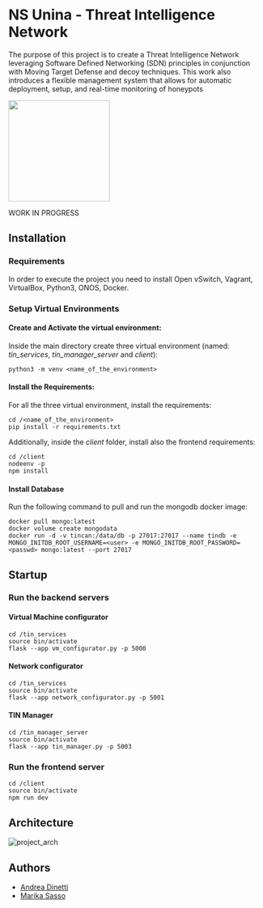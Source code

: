 # NS Unina - Threat Intelligence Network

The purpose of this project is to create a Threat Intelligence Network leveraging Software Defined Networking (SDN) principles in conjunction with Moving Target Defense and decoy techniques.
This work also introduces a flexible management system that allows for automatic deployment, setup, and real-time monitoring of honeypots


<img src="https://github.com/user-attachments/assets/997cf887-b93a-4ece-bd58-0678ce42ff1e" width="200">

WORK IN PROGRESS
## Installation

### Requirements


In order to execute the project you need to install Open vSwitch, Vagrant, VirtualBox, Python3, ONOS, Docker.

### Setup Virtual Environments

#### Create and Activate the virtual environment:

Inside the main directory create three virtual environment (named: *tin_services*, *tin_manager_server* and *client*):

```
python3 -m venv <name_of_the_environment>
```

#### Install the Requirements:

For all the three virtual environment, install the requirements:

```
cd /<name_of_the_environment>
pip install -r requirements.txt
```

Additionally, inside the *client* folder, install also the frontend requirements:

```
cd /client
nodeenv -p
npm install
```

#### Install Database
Run the following command to pull and run the mongodb docker image:
```
docker pull mongo:latest
docker volume create mongodata
docker run -d -v tincan:/data/db -p 27017:27017 --name tindb -e MONGO_INITDB_ROOT_USERNAME=<user> -e MONGO_INITDB_ROOT_PASSWORD=<passwd> mongo:latest --port 27017
```

## Startup

### Run the backend servers

#### Virtual Machine configurator
```
cd /tin_services
source bin/activate
flask --app vm_configurator.py -p 5000
```

#### Network configurator
```
cd /tin_services
source bin/activate
flask --app network_configurator.py -p 5001
```

#### TIN Manager
```
cd /tin_manager_server
source bin/activate
flask --app tin_manager.py -p 5003
```


### Run the frontend server

```
cd /client
source bin/activate
npm run dev
```

## Architecture
![project_arch](https://github.com/user-attachments/assets/160fe936-f892-4b96-9699-30469048fc0d)


## Authors

- [Andrea Dinetti](https://github.com/AndreaDino)
- [Marika Sasso](https://github.com/MarikaSasso)
